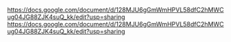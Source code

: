 https://docs.google.com/document/d/128MJU6gGmWmHPVL58dfC2hMWCug04JG88ZJK4suQ_kk/edit?usp=sharing
https://docs.google.com/document/d/128MJU6gGmWmHPVL58dfC2hMWCug04JG88ZJK4suQ_kk/edit?usp=sharing
